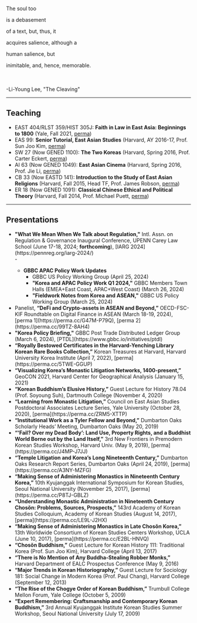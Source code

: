 The soul too

is a debasement

of a text, but, thus, it

acquires salience, although a

human salience, but

inimitable, and, hence, memorable.

<br><br>
-Li-Young Lee, "The Cleaving"

---

## Teaching

- EAST 404/RLST 359/HIST 305J: <b>Faith in Law in East Asia: Beginnings to 1800</b> (Yale, Fall 2021, [perma](https://perma.cc/RR72-9VP9))
- EAS 99: <b>Senior Tutorial, East Asian Studies</b> (Harvard, AY 2016-17, Prof. Sun Joo Kim, [perma](https://perma.cc/G685-UNNB))
- SW 27 (Now GENED 1100): <b>The Two Koreas</b> (Harvard, Spring 2016, Prof. Carter Eckert, [perma](https://perma.cc/DW8E-A92Y))
- AI 63 (Now GENED 1049): <b>East Asian Cinema</b> (Harvard, Spring 2016, Prof. Jie Li, [perma](https://perma.cc/JJ55-B2UL))
- CB 33 (Now EASTD 141): <b>Introduction to the Study of East Asian Religions</b> (Harvard, Fall 2015, Head TF, Prof. James Robson, [perma](https://perma.cc/H5H5-TTL5))
- ER 18 (Now GENED 1091): <b>Classical Chinese Ethical and Political Theory</b> (Harvard, Fall 2014, Prof. Michael Puett, [perma](https://perma.cc/HP4C-JL42))

---

## Presentations

<ul><!-- start of  main list-->
<li><b>"What We Mean When We Talk about Regulation,"</b> Intl. Assn. on Regulation & Governance Inaugural Conference, UPENN Carey Law School (June 17-18, 2024; <b>forthcoming</b>), [IARG 2024](https://pennreg.org/iarg-2024/)</li>
- <ul><!-- start of nested list 1-->
  <li><b>GBBC APAC Policy Work Updates</b>
            <ul><!-- start of nested list 2-->
                <li>GBBC US Policy Working Group (April 25, 2024)</li>
                <li><b>"Korea and APAC Policy Work Q1 2024,"</b> GBBC Members Town Halls (EMEA+East Coast, APAC+West Coast) (March 26, 2024)</li>
                <li><b>"Fieldwork Notes from Korea and ASEAN,"</b> GBBC US Policy Working Group (March 25, 2024)</li>
            </ul><!--end of nested list 2-->
     </li>
 </ul><!--end of nested list 1-->
<li>Panelist, <b>“DeFi and Crypto-assets in ASEAN and Beyond,”</b> OECD-FSC-KIF Roundtable on Digital Finance in ASEAN (March 18-19, 2024), [perma 1](https://perma.cc/G47M-P79Q), [perma 2](https://perma.cc/99TZ-8AH4)</li>
<li><b>"Korea Policy Briefing,"</b> GBBC Post Trade Distributed Ledger Group (March 6, 2024), [PTDL](https://www.gbbc.io/initiatives/ptdl)</li>
<li><b>“Royally Bestowed Certificates in the Harvard-Yenching Library Korean Rare Books Collection,”</b> Korean Treasures at Harvard, Harvard University Korea Institute (April 7, 2022), [perma](https://perma.cc/5TWE-GGUP)</li>
<li><b>“Visualizing Korea’s Monastic Litigation Networks, 1400-present,”</b> GeoCON 2021, Harvard Center for Geographical Analysis (January 15, 2021)</li>
<li><b>“Korean Buddhism’s Elusive History,”</b> Guest Lecture for History 78.04 (Prof. Soyoung Suh), Dartmouth College (November 4, 2020)</li>
<li><b>“Learning from Monastic Litigation,”</b> Council on East Asian Studies Postdoctoral Associates Lecture Series, Yale University (October 28, 2020), [perma](https://perma.cc/ZRM5-XTTP)</li>
<li><b>“Institutional Work as a Tyler Fellow and Beyond,”</b> Dumbarton Oaks Scholarly Heads’ Meeting, Dumbarton Oaks (May 20, 2019)</li>
<li><b>“‘Fail? Over my Dead Body’: Land Use, Property Rights, and a Buddhist World Borne out by the Land Itself,”</b> 3rd New Frontiers in Premodern Korean Studies Workshop, Harvard Univ. (May 9, 2019), [perma](https://perma.cc/J4MP-J7JJ)</li>
<li><b>“Temple Litigation and Korea’s Long Nineteenth Century,”</b> Dumbarton Oaks Research Report Series, Dumbarton Oaks (April 24, 2019), [perma](https://perma.cc/A3NY-MZFG)</li>
<li><b>“Making Sense of Administering Monastics in Nineteenth Century Korea,”</b> 10th Kyujanggak International Symposium for Korean Studies, Seoul National University (November 25, 2017), [perma](https://perma.cc/P8TJ-GBLZ)</li>
<li><b>“Understanding Monastic Administration in Nineteenth Century Chosŏn: Problems, Sources, Prospects,”</b> 143rd Academy of Korean Studies Colloquium, Academy of Korean Studies (August 14, 2017), [perma](https://perma.cc/LE9L-J2HX)</li>
<li><b>“Making Sense of Administering Monastics in Late Chosŏn Korea,”</b> 13th Worldwide Consortium of Korean Studies Centers Workshop, UCLA (June 10, 2017), [perma](https://perma.cc/E2BL-HNVQ)</li>
<li><b>“Chosŏn Buddhism,”</b> Guest Lecture for Korean History 111: Traditional Korea (Prof. Sun Joo Kim), Harvard College (April 13, 2017)</li>
<li><b>“There is No Mention of Any Buddha-Stealing Robber Monks,”</b> Harvard Department of EALC Prospectus Conference (May 9, 2016)</li>
<li><b>“Major Trends in Korean Historiography,”</b> Guest Lecture for Sociology 181: Social Change in Modern Korea (Prof. Paul Chang), Harvard College (September 12, 2013)</li>
<li><b>“The Rise of the Chogye Order of Korean Buddhism,”</b> Trumbull College Mellon Forum, Yale College (October 5, 2009)</li>
<li><b>“Expert Remembering: Craftsmanship and Contemporary Korean Buddhism,”</b> 3rd Annual Kyujanggak Institute Korean Studies Summer Workshop, Seoul National University (July 17, 2009)</li>
</ul><!--end of main list -->
